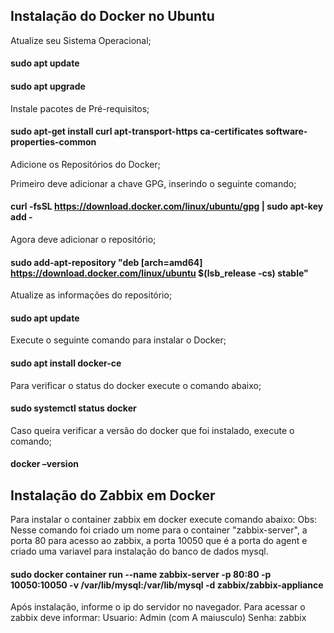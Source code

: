 ## Instalação do Docker no Ubuntu

Atualize seu Sistema Operacional;

#### sudo apt update

#### sudo apt upgrade

Instale pacotes de Pré-requisitos;

#### sudo apt-get install  curl apt-transport-https ca-certificates software-properties-common

Adicione os Repositórios do Docker;

Primeiro deve adicionar a chave GPG, inserindo o seguinte comando;

#### curl -fsSL https://download.docker.com/linux/ubuntu/gpg | sudo apt-key add -

Agora deve adicionar o repositório;

#### sudo add-apt-repository "deb [arch=amd64] https://download.docker.com/linux/ubuntu $(lsb_release -cs) stable"

Atualize as informações do repositório;

#### sudo apt update

Execute o seguinte comando para instalar o Docker;

#### sudo apt install docker-ce

Para verificar o status do docker execute o comando abaixo;

#### sudo systemctl status docker

Caso queira verificar a versão do docker que foi instalado, execute o comando;

#### docker –version


## Instalação do Zabbix em Docker

Para instalar o container zabbix em docker execute comando abaixo: 
Obs: Nesse comando foi criado um nome para o container "zabbix-server", a porta 80 para acesso ao zabbix, a porta 10050 que é a porta do agent e criado uma variavel para instalação do banco de dados mysql.

#### sudo docker container run --name zabbix-server -p 80:80 -p 10050:10050 -v /var/lib/mysql:/var/lib/mysql -d zabbix/zabbix-appliance

Após instalação, informe o ip do servidor no navegador.
Para acessar o zabbix deve informar:
Usuario: Admin (com A maiusculo)
Senha: zabbix
